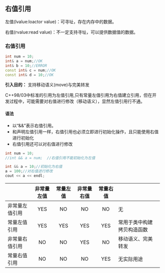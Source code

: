 ## 右值引用

左值(lvalue:loactor value)：可寻址，存在内存中的数据。

右值(rvalue:read value)：不一定支持寻址，可以提供数据值的数据。

### 右值引用
```C++
int num = 10;
int& a = num;//OK
int& b = 10;//ERROR
const int& c = num;//OK
const int& d = 10;//OK
```

**引入目的：** 支持移动语义(move)与完美转发

C++98/03中标准的引用为左值引用,只有常量左值引用为右值建立引用，但在开发过程中，可能需要对右值进行修改（移动语义），显然左值引用行不通。

#### 语法
* 以“&&”表示右值引用。
* 和声明左值引用一样，右值引用也必须立即进行初始化操作，且只能使用右值进行初始化
* 右值引用还可以对右值进行修改
  
```C++
int num = 10;
//int && a = num;  //右值引用不能初始化为左值

int && a = 10;//初始化为右值
a = 100;//对右值进行修改
cout << a << endl;
```

|               | 非常量左值  |  常量左值 | 非常量右值  |  常量右值 ||
|:--|:--:|:--:|:--:|:--:|:--|
|非常量左值引用  |YES|NO|NO|NO|无|
|常量左值引用    |YES|YES|YES|YES|常用于类中构建拷贝构造函数|
|非常量右值引用  |NO|NO|YES|NO|移动语义、完美转发|
|常量右值引用    |NO|NO|NO|YES|无实际用途|

